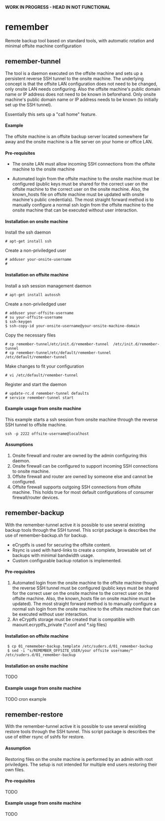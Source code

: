 **WORK IN PROGRESS - HEAD IN NOT FUNCTIONAL**

# remember
Remote backup tool based on standard tools, with automatic rotation and minimal offsite machine configuration 

## remember-tunnel
The tool is a daemon executed on the offsite machine and sets up a persistent reverse SSH tunnel to the onsite machine. The underlying concept is that the offsite LAN configuration does not need to be changed, only onsite LAN needs configuring. Also the offsite machine's public domain name or IP address does not need to be known in beforehand. Only onsite machine's public domain name or IP address needs to be known (to initially set up the SSH tunnel).

Essentially this sets up a "call home" feature.

#### Example
The offsite machine is an offsite backup server located somewhere far away and the onsite machine is a file server on your home or office LAN.

#### Pre-requisites
* The onsite LAN must allow incoming SSH connections from the offsite machine to the onsite machine

* Automated login from the offsite machine to the onsite machine must be configured (public keys must be shared for the correct user on the offsite machine to the correct user on the onsite machine. Also, the known_hosts file on offsite machine must be updated with onsite machine's public credentials). The most straight forward method is to manually configure a normal ssh login from the offsite machine to the onsite machine that can be executed without user interaction.

#### Installation on onsite machine
Install the ssh daemon
```
# apt-get install ssh
```
Create a non-priviledged user
```
# adduser your-onsite-username
# 
```

#### Installation on offsite machine
Install a ssh session management daemon
```
# apt-get install autossh
```
Create a non-priviledged user
```
# adduser your-offsite-username
# su your-offsite-username
$ ssh-keygen
$ ssh-copy-id your-onsite-username@your-onsite-machine-domain
```
Copy the necessary files
```
# cp remember-tunnel/etc/init.d/remember-tunnel  /etc/init.d/remember-tunnel
# cp remember-tunnel/etc/default/remember-tunnel /etc/default/remember-tunnel
```
Make changes to fit your configuration
```
# vi /etc/default/remember-tunnel
```
Register and start the daemon
```
# update-rc.d remember-tunnel defaults
# service remember-tunnel start
```

#### Example usage from onsite machine
This example starts a ssh session from onsite machine through the reverse SSH tunnel to offsite machine.
```
ssh -p 2222 offsite-username@localhost
```

#### Assumptions
1. Onsite firewall and router are owned by the admin configuring this daemon.
2. Onsite firewall can be configured to support incoming SSH connections to onsite machine. 
3. Offsite firewall and router are owned by someone else and cannot be configured.
4. Offsite firewall supports outgoing SSH connections from offsite machine. This holds true for most default configurations of consumer firewall/router devices.

## remember-backup
With the remember-tunnel active it is possible to use several existing backup tools through the SSH tunnel. This script package is describes the use of remember-backup.sh for backup. 
* eCryptfs is used for securing the offsite content.
* Rsync is used with hard-links to create a complete, browsable set of backups with minimal bandwidth usage.
* Custom configurable backup rotation is implemented.   

#### Pre-requisites
1. Automated login from the onsite machine to the offsite machine though the reverse SSH tunnel must be configured (public keys must be shared for the correct user on the onsite machine to the correct user on the offsite machine. Also, the known_hosts file on onsite machine must be updated). The most straight forward method is to manually configure a normal ssh login from the onsite machine to the offsite machine that can be executed without user interaction.
2. An eCryptfs storage must be created that is compatible with maount.ecryptfs_private (*.conf and *.sig files)

#### Installation on offsite machine
```
 $ cp 01_rememeber-backup.template /etc/suders.d/01_remember-backup
 $ sed -i "s/REMEMBER_OFFSITE_USER/your offsite username/" /etc/suders.d/01_remember-backup
```

#### Installation on onsite machine
TODO

#### Example usage from onsite machine
TODO cron example

## remember-restore
With the remember-tunnel active it is possible to use several exisiting restore tools through the SSH tunnel. This script package is describes the use of either rsync of sshfs for restore.

#### Assumption
Restoring files on the onsite machine is performed by an admin with root priviledges. The setup is not intended for multiple end users restoring their own files.

#### Pre-requisites
TODO

#### Example usage from onsite machine
TODO
